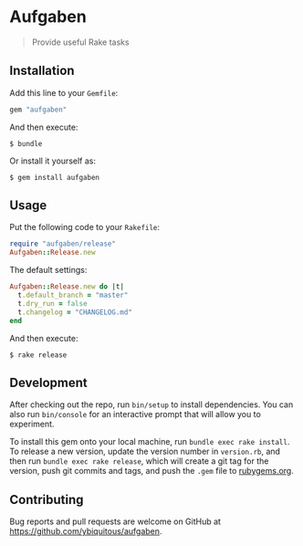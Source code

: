 # Aufgaben

> Provide useful Rake tasks

## Installation

Add this line to your `Gemfile`:

```ruby
gem "aufgaben"
```

And then execute:

    $ bundle

Or install it yourself as:

    $ gem install aufgaben

## Usage

Put the following code to your `Rakefile`:

```ruby
require "aufgaben/release"
Aufgaben::Release.new
```

The default settings:

```ruby
Aufgaben::Release.new do |t|
  t.default_branch = "master"
  t.dry_run = false
  t.changelog = "CHANGELOG.md"
end
```

And then execute:

    $ rake release

## Development

After checking out the repo, run `bin/setup` to install dependencies. You can also run `bin/console` for an interactive prompt that will allow you to experiment.

To install this gem onto your local machine, run `bundle exec rake install`. To release a new version, update the version number in `version.rb`, and then run `bundle exec rake release`, which will create a git tag for the version, push git commits and tags, and push the `.gem` file to [rubygems.org](https://rubygems.org).

## Contributing

Bug reports and pull requests are welcome on GitHub at <https://github.com/ybiquitous/aufgaben>.
